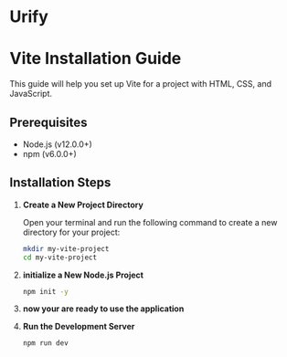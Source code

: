 # Urify
# Vite Installation Guide

This guide will help you set up Vite for a project with HTML, CSS, and JavaScript.

## Prerequisites

- Node.js (v12.0.0+)
- npm (v6.0.0+)

## Installation Steps

1. **Create a New Project Directory**

   Open your terminal and run the following command to create a new directory for your project:

   ```sh
   mkdir my-vite-project
   cd my-vite-project

2. **initialize a New Node.js Project**

    ```sh
   npm init -y
3. **now your are ready to use the application**
4. **Run the Development Server**
    ```sh
   npm run dev
